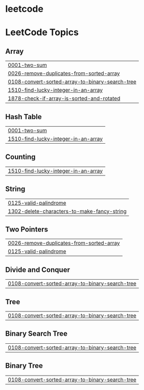 # leetcode
<!---LeetCode Topics Start-->
# LeetCode Topics
## Array
|  |
| ------- |
| [0001-two-sum](https://github.com/Tharanya18/leetcode/tree/master/0001-two-sum) |
| [0026-remove-duplicates-from-sorted-array](https://github.com/Tharanya18/leetcode/tree/master/0026-remove-duplicates-from-sorted-array) |
| [0108-convert-sorted-array-to-binary-search-tree](https://github.com/Tharanya18/leetcode/tree/master/0108-convert-sorted-array-to-binary-search-tree) |
| [1510-find-lucky-integer-in-an-array](https://github.com/Tharanya18/leetcode/tree/master/1510-find-lucky-integer-in-an-array) |
| [1878-check-if-array-is-sorted-and-rotated](https://github.com/Tharanya18/leetcode/tree/master/1878-check-if-array-is-sorted-and-rotated) |
## Hash Table
|  |
| ------- |
| [0001-two-sum](https://github.com/Tharanya18/leetcode/tree/master/0001-two-sum) |
| [1510-find-lucky-integer-in-an-array](https://github.com/Tharanya18/leetcode/tree/master/1510-find-lucky-integer-in-an-array) |
## Counting
|  |
| ------- |
| [1510-find-lucky-integer-in-an-array](https://github.com/Tharanya18/leetcode/tree/master/1510-find-lucky-integer-in-an-array) |
## String
|  |
| ------- |
| [0125-valid-palindrome](https://github.com/Tharanya18/leetcode/tree/master/0125-valid-palindrome) |
| [1302-delete-characters-to-make-fancy-string](https://github.com/Tharanya18/leetcode/tree/master/1302-delete-characters-to-make-fancy-string) |
## Two Pointers
|  |
| ------- |
| [0026-remove-duplicates-from-sorted-array](https://github.com/Tharanya18/leetcode/tree/master/0026-remove-duplicates-from-sorted-array) |
| [0125-valid-palindrome](https://github.com/Tharanya18/leetcode/tree/master/0125-valid-palindrome) |
## Divide and Conquer
|  |
| ------- |
| [0108-convert-sorted-array-to-binary-search-tree](https://github.com/Tharanya18/leetcode/tree/master/0108-convert-sorted-array-to-binary-search-tree) |
## Tree
|  |
| ------- |
| [0108-convert-sorted-array-to-binary-search-tree](https://github.com/Tharanya18/leetcode/tree/master/0108-convert-sorted-array-to-binary-search-tree) |
## Binary Search Tree
|  |
| ------- |
| [0108-convert-sorted-array-to-binary-search-tree](https://github.com/Tharanya18/leetcode/tree/master/0108-convert-sorted-array-to-binary-search-tree) |
## Binary Tree
|  |
| ------- |
| [0108-convert-sorted-array-to-binary-search-tree](https://github.com/Tharanya18/leetcode/tree/master/0108-convert-sorted-array-to-binary-search-tree) |
<!---LeetCode Topics End-->